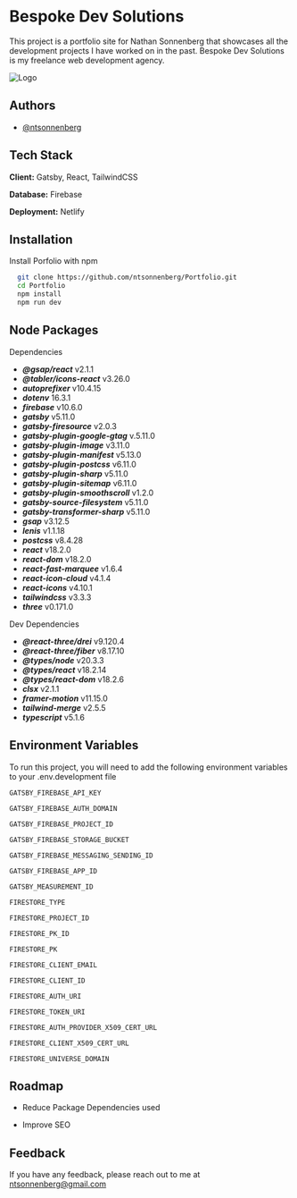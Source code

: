 # Bespoke Dev Solutions

This project is a portfolio site for Nathan Sonnenberg that showcases all the development projects I have worked on in the past. Bespoke Dev Solutions is my freelance web development agency.

![Logo](https://firebasestorage.googleapis.com/v0/b/portfolio-401812.appspot.com/o/bespoke-white-no-bg.png?alt=media&token=80aee307-f24a-4136-9664-fd88dec5a9a8)

## Authors

- [@ntsonnenberg](https://github.com/ntsonnenberg)

## Tech Stack

**Client:** Gatsby, React, TailwindCSS

**Database:** Firebase

**Deployment:** Netlify

## Installation

Install Porfolio with npm

```bash
  git clone https://github.com/ntsonnenberg/Portfolio.git
  cd Portfolio
  npm install
  npm run dev
```

## Node Packages

Dependencies

- **_@gsap/react_** v2.1.1
- **_@tabler/icons-react_** v3.26.0
- **_autoprefixer_** v10.4.15
- **_dotenv_** 16.3.1
- **_firebase_** v10.6.0
- **_gatsby_** v5.11.0
- **_gatsby-firesource_** v2.0.3
- **_gatsby-plugin-google-gtag_** v.5.11.0
- **_gatsby-plugin-image_** v3.11.0
- **_gatsby-plugin-manifest_** v5.13.0
- **_gatsby-plugin-postcss_** v6.11.0
- **_gatsby-plugin-sharp_** v5.11.0
- **_gatsby-plugin-sitemap_** v6.11.0
- **_gatsby-plugin-smoothscroll_** v1.2.0
- **_gatsby-source-filesystem_** v5.11.0
- **_gatsby-transformer-sharp_** v5.11.0
- **_gsap_** v3.12.5
- **_lenis_** v1.1.18
- **_postcss_** v8.4.28
- **_react_** v18.2.0
- **_react-dom_** v18.2.0
- **_react-fast-marquee_** v1.6.4
- **_react-icon-cloud_** v4.1.4
- **_react-icons_** v4.10.1
- **_tailwindcss_** v3.3.3
- **_three_** v0.171.0

Dev Dependencies

- **_@react-three/drei_** v9.120.4
- **_@react-three/fiber_** v8.17.10
- **_@types/node_** v20.3.3
- **_@types/react_** v18.2.14
- **_@types/react-dom_** v18.2.6
- **_clsx_** v2.1.1
- **_framer-motion_** v11.15.0
- **_tailwind-merge_** v2.5.5
- **_typescript_** v5.1.6

## Environment Variables

To run this project, you will need to add the following environment variables to your .env.development file

`GATSBY_FIREBASE_API_KEY`

`GATSBY_FIREBASE_AUTH_DOMAIN`

`GATSBY_FIREBASE_PROJECT_ID`

`GATSBY_FIREBASE_STORAGE_BUCKET`

`GATSBY_FIREBASE_MESSAGING_SENDING_ID`

`GATSBY_FIREBASE_APP_ID`

`GATSBY_MEASUREMENT_ID`

`FIRESTORE_TYPE`

`FIRESTORE_PROJECT_ID`

`FIRESTORE_PK_ID`

`FIRESTORE_PK`

`FIRESTORE_CLIENT_EMAIL`

`FIRESTORE_CLIENT_ID`

`FIRESTORE_AUTH_URI`

`FIRESTORE_TOKEN_URI`

`FIRESTORE_AUTH_PROVIDER_X509_CERT_URL`

`FIRESTORE_CLIENT_X509_CERT_URL`

`FIRESTORE_UNIVERSE_DOMAIN`

## Roadmap

- Reduce Package Dependencies used

- Improve SEO

## Feedback

If you have any feedback, please reach out to me at ntsonnenberg@gmail.com
